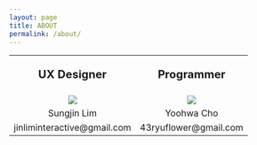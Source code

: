 ```yaml
---
layout: page
title: ABOUT
permalink: /about/
---
```

<style>
table {
width : 500px;
}
th, td {
    text-align : center;
}
p {
    font-size: 20px !important;
    font-weight: bold !important;
}
</style>
<table width="400px">
<tr>
<td> <p> UX Designer</p></td>
<td> <p>Programmer</p> </td>
</tr>
<tr>
<td> <img src="../images/dog-profile.png" /> </td>
<td> <img src="../images/cat-profile.png" /> </td>
</tr>
<tr>
<td> Sungjin Lim </td>
<td> Yoohwa Cho </td>
</tr>
<tr>
<td> jinliminteractive@gmail.com </td>
<td> 43ryuflower@gmail.com </td>
</tr>
</table>

<!-- 
코멘트 부분 입니다.
공식(?) 이메일 계정을 만든 후 추가합시다.
  ### Contact Us

 [email@domain.com](mailto:email@domain.com) -->